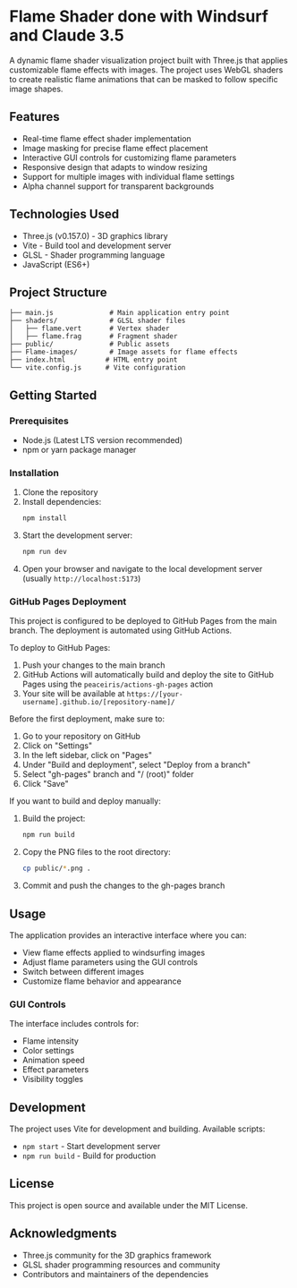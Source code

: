 # Flame Shader done with Windsurf and Claude 3.5

A dynamic flame shader visualization project built with Three.js that applies customizable flame effects with images. The project uses WebGL shaders to create realistic flame animations that can be masked to follow specific image shapes.

## Features

- Real-time flame effect shader implementation
- Image masking for precise flame effect placement
- Interactive GUI controls for customizing flame parameters
- Responsive design that adapts to window resizing
- Support for multiple images with individual flame settings
- Alpha channel support for transparent backgrounds

## Technologies Used

- Three.js (v0.157.0) - 3D graphics library
- Vite - Build tool and development server
- GLSL - Shader programming language
- JavaScript (ES6+)

## Project Structure

```
├── main.js              # Main application entry point
├── shaders/             # GLSL shader files
│   ├── flame.vert       # Vertex shader
│   ├── flame.frag       # Fragment shader
├── public/              # Public assets
├── Flame-images/        # Image assets for flame effects
├── index.html          # HTML entry point
└── vite.config.js      # Vite configuration
```

## Getting Started

### Prerequisites

- Node.js (Latest LTS version recommended)
- npm or yarn package manager

### Installation

1. Clone the repository
2. Install dependencies:
   ```bash
   npm install
   ```
3. Start the development server:
   ```bash
   npm run dev
   ```
4. Open your browser and navigate to the local development server (usually `http://localhost:5173`)

### GitHub Pages Deployment

This project is configured to be deployed to GitHub Pages from the main branch. The deployment is automated using GitHub Actions.

To deploy to GitHub Pages:

1. Push your changes to the main branch
2. GitHub Actions will automatically build and deploy the site to GitHub Pages using the `peaceiris/actions-gh-pages` action
3. Your site will be available at `https://[your-username].github.io/[repository-name]/`

Before the first deployment, make sure to:

1. Go to your repository on GitHub
2. Click on "Settings"
3. In the left sidebar, click on "Pages"
4. Under "Build and deployment", select "Deploy from a branch"
5. Select "gh-pages" branch and "/ (root)" folder
6. Click "Save"

If you want to build and deploy manually:

1. Build the project:
   ```bash
   npm run build
   ```
2. Copy the PNG files to the root directory:
   ```bash
   cp public/*.png .
   ```
3. Commit and push the changes to the gh-pages branch

## Usage

The application provides an interactive interface where you can:
- View flame effects applied to windsurfing images
- Adjust flame parameters using the GUI controls
- Switch between different images
- Customize flame behavior and appearance

### GUI Controls

The interface includes controls for:
- Flame intensity
- Color settings
- Animation speed
- Effect parameters
- Visibility toggles

## Development

The project uses Vite for development and building. Available scripts:

- `npm start` - Start development server
- `npm run build` - Build for production

## License

This project is open source and available under the MIT License.

## Acknowledgments

- Three.js community for the 3D graphics framework
- GLSL shader programming resources and community
- Contributors and maintainers of the dependencies 